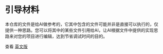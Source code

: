 # 引导材料
本仓库的文件是给AI做参考的，它其中包含的文件可能并非是直接可以执行的，仅提供一种思路。您可以将其中的某些文件引用给AI，让AI根据文件中提供的实现思路来对您的项目进行编辑，达到节省调试时间的目的。

查看 [英文版](README-en.md)

